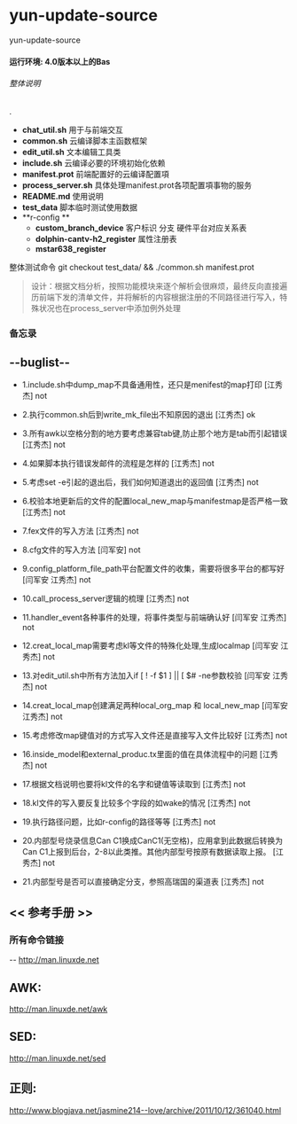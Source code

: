 # yun-update-source
yun-update-source

#### 运行环境: 4.0版本以上的Bas ####

######  整体说明
.
- **chat_util.sh**				       用于与前端交互
- **common.sh**					云编译脚本主函数框架
- **edit_util.sh**				       文本编辑工具类
- **include.sh**					云编译必要的环境初始化依赖
- **manifest.prot**			前端配置好的云编译配置項
- **process_server.sh**			具体处理manifest.prot各项配置項事物的服务
- **README.md**					使用说明
- **test_data**					脚本临时测试使用数据
- **r-config **
  * **custom_branch_device**         客户标识  分支  硬件平台对应关系表
  * **dolphin-cantv-h2_register**    属性注册表
  * **mstar638_register**


整体测试命令 git checkout test_data/ && ./common.sh manifest.prot


>设计：根据文档分析，按照功能模块来逐个解析会很麻烦，最终反向直接遍历前端下发的清单文件，并将解析的内容根据注册的不同路径进行写入，特殊状况也在process_server中添加例外处理





### 备忘录
--buglist--
-----------------
- 1.include.sh中dump_map不具备通用性，还只是menifest的map打印					[江秀杰]	not
- 2.执行common.sh后到write_mk_file出不知原因的退出							[江秀杰]	ok
- 3.所有awk以空格分割的地方要考虑兼容tab键,防止那个地方是tab而引起错误				[江秀杰]	not
- 4.如果脚本执行错误发邮件的流程是怎样的								[江秀杰]	not
- 5.考虑set -e引起的退出后，我们如何知道退出的返回值						[江秀杰]	not
- 6.校验本地更新后的文件的配置local_new_map与manifestmap是否严格一致				[江秀杰]	not
- 7.fex文件的写入方法										[江秀杰]	not
- 8.cfg文件的写入方法										[闫军安]	not
- 9.config_platform_file_path平台配置文件的收集，需要将很多平台的都写好				[闫军安 江秀杰]	not
- 10.call_process_server逻辑的梳理								[江秀杰]	not
- 11.handler_event各种事件的处理，将事件类型与前端确认好						[闫军安 江秀杰]	not
- 12.creat_local_map需要考虑kl等文件的特殊化处理,生成localmap					[闫军安 江秀杰]	not
- 13.对edit_util.sh中所有方法加入if [ ! -f $1 ] || [ $# -ne参数校验				[闫军安 江秀杰]	not
- 14.creat_local_map创建满足两种local_org_map 和 local_new_map					[闫军安 江秀杰]	not
- 15.考虑修改map键值对的方式写入文件还是直接写入文件比较好						[江秀杰]	not
- 16.inside_model和external_produc.tx里面的值在具体流程中的问题					[江秀杰]	not
- 17.根据文档说明也要将kl文件的名字和键值等读取到								[江秀杰]     not
- 18.kl文件的写入要反复比较多个字段的如wake的情况                                                          [江秀杰]    not
- 19.执行路径问题，比如r-config的路径等等										[江秀杰]    not

- 20.内部型号烧录信息Can C1换成CanC1(无空格)，应用拿到此数据后转换为Can C1上报到后台，2-8以此类推。其他内部型号按原有数据读取上报。 [江秀杰]  not
- 21.内部型号是否可以直接确定分支，参照高瑞国的渠道表  [江秀杰]  not

## << 参考手册 >>  
### 所有命令链接
--
http://man.linuxde.net

AWK:
--
http://man.linuxde.net/awk

SED:
--
http://man.linuxde.net/sed

正则:
--
http://www.blogjava.net/jasmine214--love/archive/2011/10/12/361040.html
